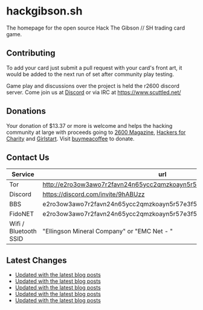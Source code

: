 # hackgibson.sh
The homepage for the open source Hack The Gibson // SH trading card game.


## Contributing

To add your card just submit a pull request with your card's front art, it would be added to the next run of set after community play testing.

Game play and discussions over the project is held the r2600 discord server. Come join us at [Discord](https://discord.com/invite/9hABUzz) or via IRC at https://www.scuttled.net/


## Donations

Your donation of $13.37 or more is welcome and helps the hacking community at large with proceeds going to [2600 Magazine](https://2600.com/), [Hackers for Charity](https://hackersforcharity.org) and [Girlstart](https://girlstart.org).  Visit [buymeacoffee](https://www.buymeacoffee.com/hackgibson.sh) to donate.


## Contact Us

Service | url
-|-
Tor | http://e2ro3ow3awo7r2favn24n65ycc2qmzkoayn5r57e3f56nvjwdcgg32ad.onion
Discord | https://discord.com/invite/9hABUzz
BBS | e2ro3ow3awo7r2favn24n65ycc2qmzkoayn5r57e3f56nvjwdcgg32ad.onion:23
FidoNET | e2ro3ow3awo7r2favn24n65ycc2qmzkoayn5r57e3f56nvjwdcgg32ad.onion:24554
Wifi / Bluetooth SSID | "Ellingson Mineral Company" or "EMC Net - <fidonet address>"

## Latest Changes
<!-- BLOG-POST-LIST:START -->
- [Updated with the latest blog posts](https://github.com/DFW2600/hackgibson.sh/commit/3e2b274da4e42ce70e6b1c158e7f1c757b7e883b)
- [Updated with the latest blog posts](https://github.com/DFW2600/hackgibson.sh/commit/d8cd0890df9628816af9bd73dc28c51ffa48d66f)
- [Updated with the latest blog posts](https://github.com/DFW2600/hackgibson.sh/commit/9ecd27bf1a029368844fba63328a8fb920b3fa17)
- [Updated with the latest blog posts](https://github.com/DFW2600/hackgibson.sh/commit/fa53832bcb6ddb3bd23fc4289332bb42f9d9a158)
- [Updated with the latest blog posts](https://github.com/DFW2600/hackgibson.sh/commit/3d915fe93d803d8b693e5a7e5dfc77bae0d674a0)
<!-- BLOG-POST-LIST:END -->
